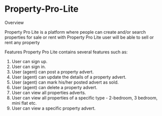 # Property-Pro-Lite


Overview


Property Pro Lite is a platform where people can create and/or search properties for sale or rent
with Property Pro Lite user will be able to sell or rent any property


Features
Property Pro Lite contains several features such as:
 1. User can sign up.
2. User can sign in.
3. User (agent) can post a property advert.
4. User (agent) can update the details of a property advert.
5. User (agent) can mark his/her posted advert as sold.
6. User (agent) can delete a property advert.
7. User can view all properties adverts.
8. User can view all properties of a specific type - 2-bedroom, 3 bedroom, mini flat etc.
9. User can view a specific property advert.

